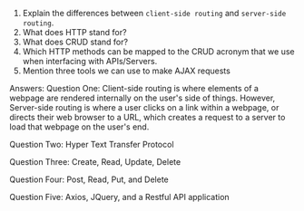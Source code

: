 1.  Explain the differences between `client-side routing` and `server-side routing`.
1.  What does HTTP stand for?
1.  What does CRUD stand for?
1.  Which HTTP methods can be mapped to the CRUD acronym that we use when interfacing with APIs/Servers.
1.  Mention three tools we can use to make AJAX requests

Answers:
Question One: Client-side routing is where elements of a webpage are rendered internally on the user's side of things. However, Server-side routing is where a user clicks on a link within a webpage, or directs their web browser to a URL, which creates a request to a server to load that webpage on the user's end.

Question Two: Hyper Text Transfer Protocol

Question Three: Create, Read, Update, Delete

Question Four: Post, Read, Put, and Delete

Question Five: Axios, JQuery, and a Restful API application